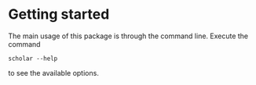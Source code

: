 # Getting started

The main usage of this package is through the command line.
Execute the command
```
scholar --help
```
to see the available options.
